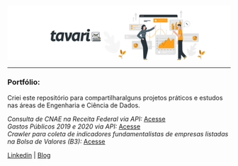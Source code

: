 ![img](https://github.com/arthurtavari/arthurtavari/blob/master/img/layout.jpg)
_________________
### Portfólio:
Criei este repositório para compartilharalguns projetos práticos e estudos nas áreas de Engenharia e Ciência de Dados.  

*Consulta de CNAE na Receita Federal via API:* [Acesse](https://github.com/arthurtavari/api_receitaws)
  <br>
*Gastos Públicos 2019 e 2020 via API:* [Acesse](https://github.com/arthurtavari/gastos_publicos)
  <br>
*Crawler para coleta de indicadores fundamentalistas de empresas listadas na Bolsa de Valores (B3):* [Acesse](https://github.com/arthurtavari/ETL_crawler_fundamentalistas_B3)  

[Linkedin](https://www.linkedin.com/in/arthurtavari/) | [Blog](https://www.tavari.com.br)
